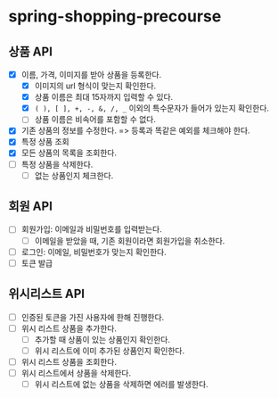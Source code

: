 # spring-shopping-precourse

## 상품 API
-[x] 이름, 가격, 이미지를 받아 상품을 등록한다.
  - [x] 이미지의 url 형식이 맞는지 확인한다.
  - [x] 상품 이름은 최대 15자까지 입력할 수 있다. 
  - [x] `( ), [ ], +, -, &, /, _` 이외의 특수문자가 들어가 있는지 확인한다.
  - [ ] 상품 이름은 비속어를 포함할 수 없다. 
-[x] 기존 상품의 정보를 수정한다. => 등록과 똑같은 예외를 체크해야 한다.
-[x] 특정 상품 조회
-[x] 모든 상품의 목록을 조회한다.
-[ ] 특정 상품을 삭제한다. 
  -[ ] 없는 상품인지 체크한다. 

## 회원 API
-[ ] 회원가입: 이메일과 비밀번호를 입력받는다. 
  -[ ] 이메일을 받았을 때, 기존 회원이라면 회원가입을 취소한다.
-[ ] 로그인: 이메일, 비밀번호가 맞는지 확인한다.
-[ ] 토큰 발급

## 위시리스트 API
-[ ] 인증된 토큰을 가진 사용자에 한해 진행한다.
- [ ] 위시 리스트 상품을 추가한다. 
  - [ ] 추가할 때 상품이 있는 상품인지 확인한다.
  - [ ] 위시 리스트에 이미 추가된 상품인지 확인한다.
- [ ] 위시 리스트 상품을 조회한다.
-[ ] 위시 리스트에서 상품을 삭제한다.
  - [ ] 위시 리스트에 없는 상품을 삭제하면 에러를 발생한다. 